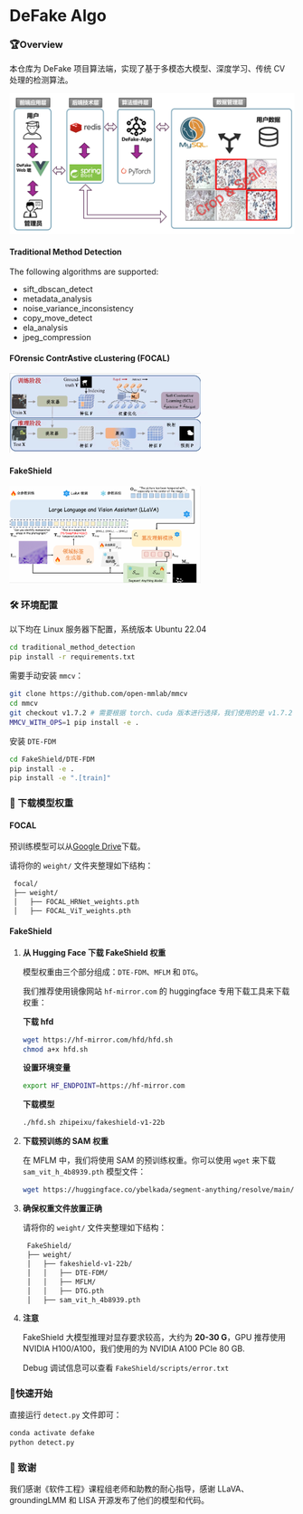 # DeFake Algo

### 🏆Overview

本仓库为 DeFake 项目算法端，实现了基于多模态大模型、深度学习、传统 CV 处理的检测算法。 

<img src="assets/backend.png" alt="backend" style="zoom:50%;" />

#### Traditional Method Detection

The following algorithms are supported:

* sift_dbscan_detect
* metadata_analysis
* noise_variance_inconsistency
* copy_move_detect
* ela_analysis
* jpeg_compression

#### FOrensic ContrAstive cLustering (FOCAL)

<img src="assets/FOCAL.png" alt="FOCAL" style="zoom:33%;" />

#### FakeShield



<img src="assets/Fakeshield.png" alt="Fakeshield" style="zoom:33%;" />

### 🛠️ 环境配置

以下均在 Linux 服务器下配置，系统版本 Ubuntu 22.04

```bash
cd traditional_method_detection
pip install -r requirements.txt
```

需要手动安装 `mmcv`：

```bash
git clone https://github.com/open-mmlab/mmcv
cd mmcv
git checkout v1.7.2 # 需要根据 torch、cuda 版本进行选择，我们使用的是 v1.7.2
MMCV_WITH_OPS=1 pip install -e .
```

安装 `DTE-FDM`

```bash
cd FakeShield/DTE-FDM
pip install -e .
pip install -e ".[train]"
```



### 🤖 下载模型权重

#### FOCAL

预训练模型可以从[Google Drive](https://drive.google.com/drive/folders/12ayIO9PU4wvqWqniT3KtH8tCvrZ-M-zd)下载。

请将你的 `weight/` 文件夹整理如下结构：
```
 focal/
 ├── weight/
 │   ├── FOCAL_HRNet_weights.pth
 │   ├── FOCAL_ViT_weights.pth
```

#### FakeShield

1. **从 Hugging Face 下载 FakeShield 权重**
   
   模型权重由三个部分组成：`DTE-FDM`、`MFLM` 和 `DTG`。

   我们推荐使用镜像网站 `hf-mirror.com` 的 huggingface 专用下载工具来下载权重：
   
    **下载 hfd**
   ```bash
   wget https://hf-mirror.com/hfd/hfd.sh
   chmod a+x hfd.sh
   ```
   
   **设置环境变量**
   
   ```bash
   export HF_ENDPOINT=https://hf-mirror.com
   ```
   
   **下载模型**
   
   ```bash
   ./hfd.sh zhipeixu/fakeshield-v1-22b
   ```
   
2. **下载预训练的 SAM 权重**
   
   在 MFLM 中，我们将使用 SAM 的预训练权重。你可以使用 `wget` 来下载 `sam_vit_h_4b8939.pth` 模型文件：
   ```bash
   wget https://huggingface.co/ybelkada/segment-anything/resolve/main/checkpoints/sam_vit_h_4b8939.pth -P weight/
   ```

3. **确保权重文件放置正确**
   
   请将你的 `weight/` 文件夹整理如下结构：
   ```
    FakeShield/
    ├── weight/
    │   ├── fakeshield-v1-22b/
    │   │   ├── DTE-FDM/
    │   │   ├── MFLM/
    │   │   ├── DTG.pth
    │   ├── sam_vit_h_4b8939.pth
   ```

4. **注意**

   FakeShield 大模型推理对显存要求较高，大约为 **20-30 G**，GPU 推荐使用 NVIDIA H100/A100，我们使用的为 NVIDIA A100 PCIe 80 GB.

   Debug 调试信息可以查看 `FakeShield/scripts/error.txt`

### 🚀快速开始

直接运行 `detect.py` 文件即可：

```bash
conda activate defake
python detect.py
```



### 🙏 致谢

我们感谢《软件工程》课程组老师和助教的耐心指导，感谢 LLaVA、groundingLMM 和 LISA 开源发布了他们的模型和代码。
